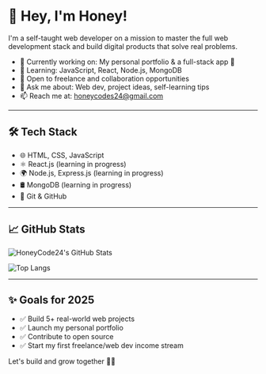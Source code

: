 # 👋 Hey, I'm Honey!

I'm a self-taught web developer on a mission to master the full web development stack and build digital products that solve real problems.

- 🔭 Currently working on: My personal portfolio & a full-stack app 🚀
- 🌱 Learning: JavaScript, React, Node.js, MongoDB
- 💼 Open to freelance and collaboration opportunities
- 💬 Ask me about: Web dev, project ideas, self-learning tips
- 📫 Reach me at: honeycodes24@gmail.com

---

## 🛠 Tech Stack

- 🌐 HTML, CSS, JavaScript
- ⚛️ React.js (learning in progress)
- 🌍 Node.js, Express.js (learning in progress)
- 🛢 MongoDB (learning in progress)
- 🔧 Git & GitHub

---

## 📈 GitHub Stats

![HoneyCode24's GitHub Stats](https://github-readme-stats.vercel.app/api?username=HoneyCode24&show_icons=true&theme=radical)

![Top Langs](https://github-readme-stats.vercel.app/api/top-langs/?username=HoneyCode24&layout=compact&theme=radical)

---

## ✨ Goals for 2025

- ✅ Build 5+ real-world web projects
- ✅ Launch my personal portfolio
- ✅ Contribute to open source
- ✅ Start my first freelance/web dev income stream

Let's build and grow together 💪🔥
